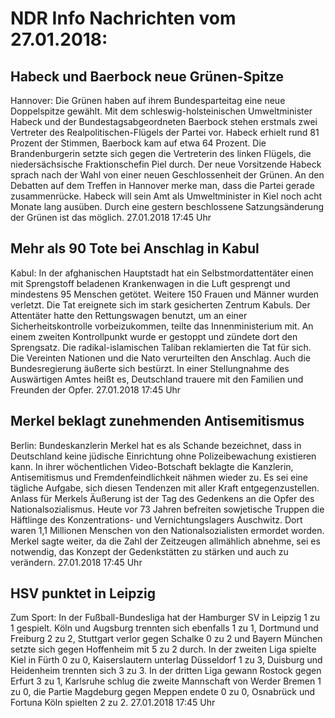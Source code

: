 # NDR Info Nachrichten vom 27.01.2018:


## Habeck und Baerbock neue Grünen-Spitze
Hannover:   	Die Grünen haben auf ihrem Bundesparteitag eine neue Doppelspitze gewählt. Mit dem schleswig-holsteinischen Umweltminister Habeck und der Bundestagsabgeordneten Baerbock stehen erstmals zwei Vertreter des Realpolitischen-Flügels der Partei vor. Habeck erhielt rund 81 Prozent der Stimmen, Baerbock kam auf etwa 64 Prozent. Die Brandenburgerin setzte sich gegen die Vertreterin des linken Flügels, die niedersächsische Fraktionschefin Piel durch. Der neue Vorsitzende Habeck sprach nach der Wahl von einer neuen Geschlossenheit der Grünen. An den Debatten auf dem Treffen in Hannover  merke man, dass die Partei gerade zusammenrücke. Habeck will sein Amt als Umweltminister in Kiel noch acht Monate lang ausüben. Durch eine gestern beschlossene Satzungsänderung der Grünen ist das möglich. 27.01.2018 17:45 Uhr 

## Mehr als 90 Tote bei Anschlag in Kabul
Kabul: In der afghanischen Hauptstadt hat ein Selbstmordattentäter einen mit Sprengstoff beladenen Krankenwagen in die Luft gesprengt und mindestens 95 Menschen getötet. Weitere 150 Frauen und Männer wurden verletzt. Die Tat ereignete sich im stark gesicherten Zentrum Kabuls. Der Attentäter hatte den Rettungswagen benutzt, um an einer Sicherheitskontrolle vorbeizukommen, teilte das Innenministerium mit. An einem zweiten Kontrollpunkt wurde er gestoppt und zündete dort den Sprengsatz. Die radikal-islamischen Taliban reklamierten die Tat für sich. Die Vereinten Nationen und die Nato verurteilten den Anschlag. Auch die Bundesregierung äußerte sich bestürzt. In einer Stellungnahme des Auswärtigen Amtes heißt es, Deutschland trauere mit den Familien und Freunden der Opfer. 27.01.2018 17:45 Uhr 

## Merkel beklagt zunehmenden Antisemitismus
Berlin:	Bundeskanzlerin Merkel hat es als Schande bezeichnet, dass in Deutschland keine jüdische Einrichtung ohne Polizeibewachung existieren kann. In ihrer wöchentlichen Video-Botschaft beklagte die Kanzlerin, Antisemitismus und Fremdenfeindlichkeit nähmen wieder zu. Es sei eine tägliche Aufgabe, sich diesen Tendenzen mit aller Kraft entgegenzustellen. Anlass für Merkels Äußerung ist der Tag des Gedenkens an die Opfer des Nationalsozialismus. Heute vor 73 Jahren befreiten sowjetische Truppen die Häftlinge des Konzentrations- und Vernichtungslagers Auschwitz. Dort waren 1,1 Millionen Menschen von den Nationalsozialisten ermordet worden. Merkel sagte weiter, da die Zahl der Zeitzeugen allmählich abnehme, sei es notwendig, das Konzept der Gedenkstätten zu stärken und auch zu verändern. 27.01.2018 17:45 Uhr 

## HSV punktet in Leipzig
Zum Sport: In der Fußball-Bundesliga hat der Hamburger SV in Leipzig 1 zu 1 gespielt. Köln und Augsburg trennten sich ebenfalls 1 zu 1, Dortmund und Freiburg 2 zu 2, Stuttgart verlor gegen Schalke 0 zu 2  und Bayern München setzte sich gegen Hoffenheim mit 5 zu 2 durch. In der zweiten Liga spielte Kiel in Fürth 0 zu 0, Kaiserslautern unterlag Düsseldorf 1 zu 3, Duisburg und Heidenheim trennten sich 3 zu 3. In der dritten Liga gewann Rostock gegen Erfurt 3 zu 1, Karlsruhe schlug die zweite Mannschaft von Werder Bremen 1 zu 0, die Partie Magdeburg gegen Meppen endete 0 zu 0, Osnabrück und Fortuna Köln spielten 2 zu 2. 27.01.2018 17:45 Uhr 
